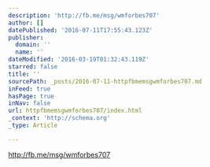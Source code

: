 ```yaml
---
description: 'http://fb.me/msg/wmforbes707'
author: []
datePublished: '2016-07-11T17:55:43.123Z'
publisher:
  domain: ''
  name: ''
dateModified: '2016-03-19T01:32:43.119Z'
starred: false
title: ''
sourcePath: _posts/2016-07-11-httpfbmemsgwmforbes707.md
inFeed: true
hasPage: true
inNav: false
url: httpfbmemsgwmforbes707/index.html
_context: 'http://schema.org'
_type: Article

---
```

http://fb.me/msg/wmforbes707